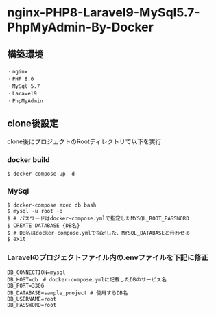 # nginx-PHP8-Laravel9-MySql5.7-PhpMyAdmin-By-Docker

## 構築環境
```
・nginx
・PHP 8.0
・MySql 5.7
・Laravel9
・PhpMyAdmin
```

## clone後設定
clone後にプロジェクトのRootディレクトリで以下を実行

### docker build
```shell
$ docker-compose up -d
```

### MySql
```shell
$ docker-compose exec db bash
$ mysql -u root -p 
$ # パスワードはdocker-compose.ymlで指定したMYSQL_ROOT_PASSWORD
$ CREATE DATABASE {DB名}
$ # DB名はdocker-compose.ymlで指定した、MYSQL_DATABASEと合わせる
$ exit
```

### Laravelのプロジェクトファイル内の.envファイルを下記に修正
```.env:title
DB_CONNECTION=mysql
DB_HOST=db　# docker-compose.ymlに記載したDBのサービス名
DB_PORT=3306
DB_DATABASE=sample_project # 使用するDB名
DB_USERNAME=root
DB_PASSWORD=root
```